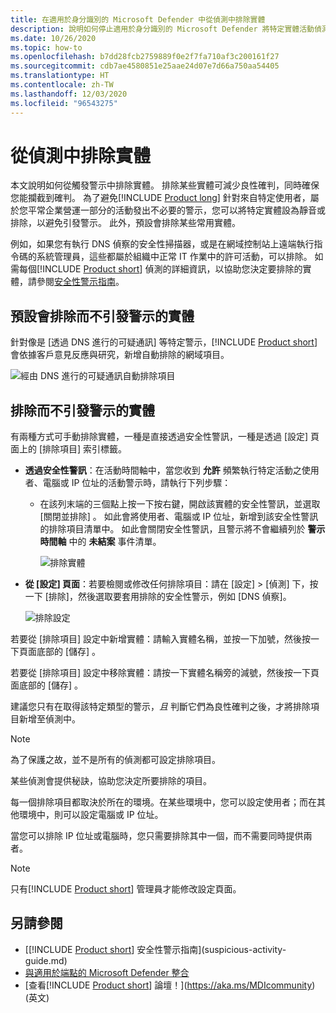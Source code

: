 ```yaml
---
title: 在適用於身分識別的 Microsoft Defender 中從偵測中排除實體
description: 說明如何停止適用於身分識別的 Microsoft Defender 將特定實體活動偵測為可疑的活動
ms.date: 10/26/2020
ms.topic: how-to
ms.openlocfilehash: b7dd28fcb2759889f0e2f7fa710af3c200161f27
ms.sourcegitcommit: cdb7ae4580851e25aae24d07e7d66a750aa54405
ms.translationtype: HT
ms.contentlocale: zh-TW
ms.lasthandoff: 12/03/2020
ms.locfileid: "96543275"
---
```

# <a name="excluding-entities-from-detections"></a>從偵測中排除實體

本文說明如何從觸發警示中排除實體。 排除某些實體可減少良性確判，同時確保您能攔截到確判。 為了避免[!INCLUDE [Product long](includes/product-long.md)] 針對來自特定使用者，屬於您平常企業營運一部分的活動發出不必要的警示，您可以將特定實體設為靜音或排除，以避免引發警示。 此外，預設會排除某些常用實體。

例如，如果您有執行 DNS 偵察的安全性掃描器，或是在網域控制站上遠端執行指令碼的系統管理員，這些都屬於組織中正常 IT 作業中的許可活動，可以排除。 如需每個[!INCLUDE [Product short](includes/product-short.md)] 偵測的詳細資訊，以協助您決定要排除的實體，請參閱[安全性警示指南](suspicious-activity-guide.md)。

## <a name="entities-excluded-by-default-from-raising-alerts"></a>預設會排除而不引發警示的實體

 針對像是 [透過 DNS 進行的可疑通訊] 等特定警示，[!INCLUDE [Product short](includes/product-short.md)] 會依據客戶意見反應與研究，新增自動排除的網域項目。

![經由 DNS 進行的可疑通訊自動排除項目](media/dns-auto-exclusions.png)

## <a name="exclude-entities-from-raising-alerts"></a>排除而不引發警示的實體

有兩種方式可手動排除實體，一種是直接透過安全性警訊，一種是透過 [設定] 頁面上的 [排除項目] 索引標籤。

- **透過安全性警訊**：在活動時間軸中，當您收到 **允許** 頻繁執行特定活動之使用者、電腦或 IP 位址的活動警示時，請執行下列步驟：
  - 在該列末端的三個點上按一下按右鍵，開啟該實體的安全性警訊，並選取 [關閉並排除]  。 如此會將使用者、電腦或 IP 位址，新增到該安全性警訊的排除項目清單中。 如此會關閉安全性警訊，且警示將不會繼續列於 **警示時間軸** 中的 **未結案** 事件清單。

    ![排除實體](media/exclude-in-sa.png)

- **從 [設定] 頁面**：若要檢閱或修改任何排除項目：請在 [設定] > [偵測] 下，按一下 [排除]，然後選取要套用排除的安全性警示，例如 [DNS 偵察]。

    ![排除設定](media/exclusions.png)

若要從 [排除項目]  設定中新增實體：請輸入實體名稱，並按一下加號，然後按一下頁面底部的 [儲存]  。

若要從 [排除項目]  設定中移除實體：請按一下實體名稱旁的減號，然後按一下頁面底部的 [儲存]  。

建議您只有在取得該特定類型的警示，*且* 判斷它們為良性確判之後，才將排除項目新增至偵測中。

> [!NOTE]
> 為了保護之故，並不是所有的偵測都可設定排除項目。

某些偵測會提供秘訣，協助您決定所要排除的項目。

每一個排除項目都取決於所在的環境。在某些環境中，您可以設定使用者；而在其他環境中，則可以設定電腦或 IP 位址。

當您可以排除 IP 位址或電腦時，您只需要排除其中一個，而不需要同時提供兩者。

> [!NOTE]
> 只有[!INCLUDE [Product short](includes/product-short.md)] 管理員才能修改設定頁面。

## <a name="see-also"></a>另請參閱

- [[!INCLUDE [Product short](includes/product-short.md)] 安全性警示指南](suspicious-activity-guide.md)
- [與適用於端點的 Microsoft Defender 整合](integrate-mde.md)
- [查看[!INCLUDE [Product short](includes/product-short.md)] 論壇！](https://aka.ms/MDIcommunity)\(英文\)
